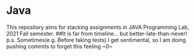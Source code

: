 # Java
This repository aims for stacking assignments in JAVA Programming Lab, 2021 Fall semester.
##It is far from timeline... but better-late-than-never!
p.s. Sometimes(e.g. Before taking tests) I get sentimental, so I am doing pushing commits to forget this feeling ~0~
